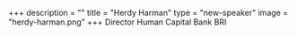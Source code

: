 +++
description = ""
title = "Herdy Harman"
type = "new-speaker"
image = "herdy-harman.png"
+++
Director Human Capital Bank BRI